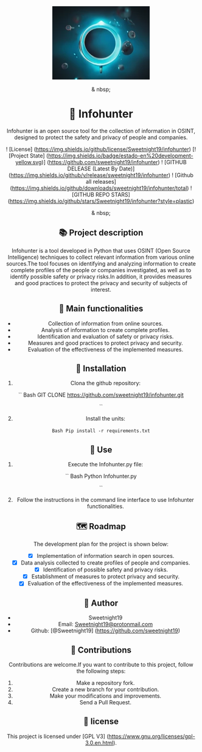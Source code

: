 <div align = "center">
<img src = "images/logo1.png" alt = "infohunter logo">
</ div>

& nbsp;

# 🔎 Infohunter

Infohunter is an open source tool for the collection of information in OSINT, designed to protect the safety and privacy of people and companies.

! [License] (https://img.shields.io/github/license/Sweetnight19/infohunter)
[! [Project State] (https://img.shields.io/badge/estado-en%20development-yellow.svg)] (https://github.com/sweetnight19/infohunter)
! [GITHUB DELEASE (Latest By Date)] (https://img.shields.io/github/v/release/sweetnight19/infohunter)
! [Github all releases] (https://img.shields.io/github/downloads/sweetnight19/infohunter/total)
! [GITHUB REPO STARS] (https://img.shields.io/github/stars/Sweetnight19/infohunter?style=plastic)

& nbsp;

## 📚 Project description

Infohunter is a tool developed in Python that uses OSINT (Open Source Intelligence) techniques to collect relevant information from various online sources.The tool focuses on identifying and analyzing information to create complete profiles of the people or companies investigated, as well as to identify possible safety or privacy risks.In addition, it provides measures and good practices to protect the privacy and security of subjects of interest.

## 🚀 Main functionalities

- Collection of information from online sources.
- Analysis of information to create complete profiles.
- Identification and evaluation of safety or privacy risks.
- Measures and good practices to protect privacy and security.
- Evaluation of the effectiveness of the implemented measures.

## 🔧 Installation

1. Clona the github repository:

`` Bash
GIT CLONE https://github.com/sweetnight19/infohunter.git

``

2. Install the units:

``Bash Pip install -r requirements.txt``

## 📖 Use

1. Execute the Infohunter.py file:

`` Bash
Python Infohunter.py

``

2. Follow the instructions in the command line interface to use Infohunter functionalities.

## 🗺️ Roadmap

The development plan for the project is shown below:

- [X] Implementation of information search in open sources.
- [X] Data analysis collected to create profiles of people and companies.
- [X] Identification of possible safety and privacy risks.
- [X] Establishment of measures to protect privacy and security.
- [X] Evaluation of the effectiveness of the implemented measures.

## 👤 Author

- Sweetnight19
- Email: Sweetnight19@protonmail.com
- Github: [@Sweetnight19] (https://github.com/sweetnight19)

## 🤝 Contributions

Contributions are welcome.If you want to contribute to this project, follow the following steps:

1. Make a repository fork.
2. Create a new branch for your contribution.
3. Make your modifications and improvements.
4. Send a Pull Request.

## 📜 license

This project is licensed under [GPL V3] (https://www.gnu.org/licenses/gpl-3.0.en.html).
